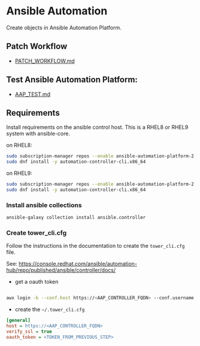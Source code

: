 # Ansible Automation

Create objects in Ansible Automation Platform.

## Patch Workflow

- [PATCH_WORKFLOW.md](PATCH_WORKFLOW.md)

## Test Ansible Automation Platform:

- [AAP_TEST.md](AAP_TEST.md)


## Requirements

Install requirements on the ansible control host.
This is a RHEL8 or RHEL9 system with ansible-core. 

on RHEL8:
``` bash
sudo subscription-manager repos --enable ansible-automation-platform-2.3-for-rhel-8-x86_64-rpms
sudo dnf install -y automation-controller-cli.x86_64
```

on RHEL9:
``` bash
sudo subscription-manager repos --enable ansible-automation-platform-2.3-for-rhel-9-x86_64-rpms
sudo dnf install -y automation-controller-cli.x86_64
```

### Install ansible collections

``` bash
ansible-galaxy collection install ansible.controller
```

### Create tower_cli.cfg

Follow the instructions in the documentation to create the `tower_cli.cfg` file.

See: https://console.redhat.com/ansible/automation-hub/repo/published/ansible/controller/docs/

- get a oauth token

``` bash

awx login -k --conf.host https://<AAP_CONTROLLER_FQDN> --conf.username <USER_NAME> --conf.password <PASSWORD>

```
- create the `~/.tower_cli.cfg` 

``` ini
[general]
host = https://<AAP_CONTROLLER_FQDN>
verify_ssl = true
oauth_token = <TOKEN_FROM_PREVIOUS_STEP>
```
